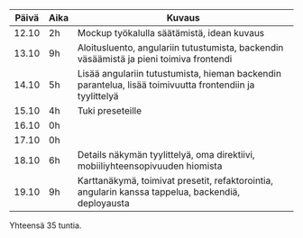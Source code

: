 | Päivä | Aika | Kuvaus 
| ----- | ---- | -------
| 12.10 | 2h   | Mockup työkalulla säätämistä, idean kuvaus
| 13.10 | 9h   | Aloitusluento, angulariin tutustumista, backendin väsäämistä ja pieni toimiva frontendi
| 14.10 | 5h   | Lisää angulariin tutustumista, hieman backendin parantelua, lisää toimivuutta frontendiin ja tyylittelyä
| 15.10 | 4h   | Tuki preseteille
| 16.10 | 0h   |
| 17.10 | 0h   |
| 18.10 | 6h   | Details näkymän tyylittelyä, oma direktiivi, mobiiliyhteensopivuuden hiomista
| 19.10 | 9h   | Karttanäkymä, toimivat presetit, refaktorointia, angularin kanssa tappelua, backendiä, deployausta

Yhteensä 35 tuntia.

